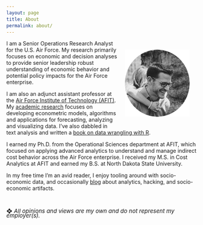 ```yaml
---
layout: page
title: About
permalink: about/
---
```



<center>
<img src="/public/images/logo.png" alt="Brad" align="right" vspace="25" hspace="20">
</center> 


<p>
I am a Senior Operations Research Analyst for the U.S. Air Force. My research primarily focuses on economic and decision analyses to provide senior leadership robust understanding of economic behavior and potential policy impacts for the Air Force enterprise. 
</p>

<p>
I am also an adjunct assistant professor at the <a href="http://www.afit.edu/">Air Force Institute of Technology (AFIT)</a>. My <a href="http://bradleyboehmke.github.io/cv/#publications">academic research</a> focuses on developing econometric models, algorithms and applications for forecasting, analyzing and visualizing data. I’ve also dabbled in text analysis and written a <a href="https://leanpub.com/datawranglingwithr">book on data wrangling with R</a>.  
</p>

<p>
I earned my Ph.D. from the Operational Sciences department at AFIT, which focused on applying advanced analytics to understand and manage indirect cost behavior across the Air Force enterprise. I received my M.S. in Cost Analytics at AFIT and earned my B.S. at North Dakota State University. 
<p>

</p>
In my free time I’m an avid reader, I enjoy tooling around with socio-economic data, and occasionally <a href="http://bradleyboehmke.github.io/">blog</a> about analytics, hacking, and socio-economic artifacts. 
</p>

<br>

<P CLASS="footnote" style="line-height:0.75; font-size:15px">
&#10070; <i>All opinions and views are my own and do not represent my employer(s).</i>
</P>
